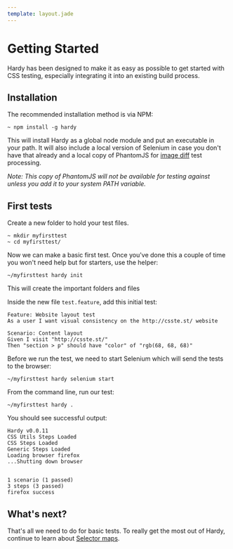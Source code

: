 ```yaml
---
template: layout.jade
---
```


# Getting Started

Hardy has been designed to make it as easy as possible to get started with CSS testing, especially integrating it into an existing build process.

<h2 id="installation">Installation</h2>

The recommended installation method is via NPM:

<pre><code><span>~</span> npm install -g hardy</code></pre>

This will install Hardy as a global node module and put an executable in your path. It will also include a local version of Selenium in case you don't have that already and a local copy of PhantomJS for [image diff](http://csste.st/techniques/image-diff.html) test processing. 

_Note: This copy of PhantomJS will not be available for testing against unless you add it to your system PATH variable._

<h2 id="first-tests">First tests</h2>

Create a new folder to hold your test files.

<pre><code><span>~</span> mkdir myfirsttest
<span>~</span> cd myfirsttest/</code></pre>

Now we can make a basic first test. Once you've done this a couple of time you won't need help but for starters, use the helper:

<pre><code><span>~/myfirsttest</span> hardy init</code></pre>

This will create the important folders and files

Inside the new file `test.feature`, add this initial test:

    Feature: Website layout test
    As a user I want visual consistency on the http://csste.st/ website

    Scenario: Content layout
    Given I visit "http://csste.st/"
    Then "section > p" should have "color" of "rgb(68, 68, 68)"

Before we run the test, we need to start Selenium which will send the tests to the browser:

<pre><code><span>~/myfirsttest</span> hardy selenium start</code></pre>

From the command line, run our test:

<pre><code><span>~/myfirsttest</span> hardy .</code></pre>

  You should see successful output:

    Hardy v0.0.11
	CSS Utils Steps Loaded
	CSS Steps Loaded
	Generic Steps Loaded
	Loading browser firefox
	...Shutting down browser


	1 scenario (1 passed)
	3 steps (3 passed)
	firefox success

## What's next?

That's all we need to do for basic tests. To really get the most out of Hardy, continue to learn about [Selector maps](selector-maps.html).